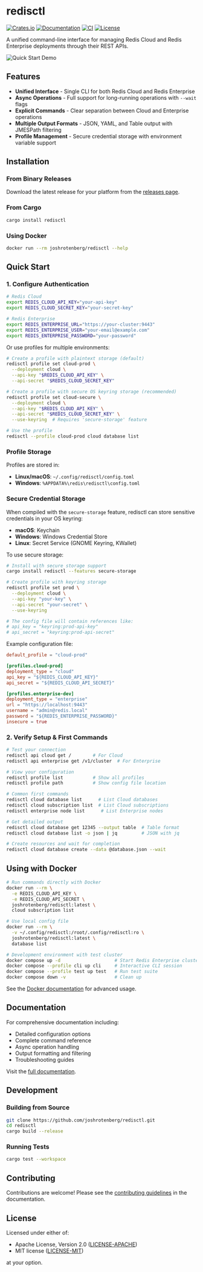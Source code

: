 # redisctl

[![Crates.io](https://img.shields.io/crates/v/redisctl.svg)](https://crates.io/crates/redisctl)
[![Documentation](https://docs.rs/redisctl/badge.svg)](https://docs.rs/redisctl)
[![CI](https://github.com/joshrotenberg/redisctl/actions/workflows/ci.yml/badge.svg)](https://github.com/joshrotenberg/redisctl/actions/workflows/ci.yml)
[![License](https://img.shields.io/badge/license-MIT%20OR%20Apache--2.0-blue.svg)](https://github.com/joshrotenberg/redisctl#license)

A unified command-line interface for managing Redis Cloud and Redis Enterprise deployments through their REST APIs.

![Quick Start Demo](vhs/img/quick-start.gif)

## Features

- **Unified Interface** - Single CLI for both Redis Cloud and Redis Enterprise
- **Async Operations** - Full support for long-running operations with `--wait` flags  
- **Explicit Commands** - Clear separation between Cloud and Enterprise operations
- **Multiple Output Formats** - JSON, YAML, and Table output with JMESPath filtering
- **Profile Management** - Secure credential storage with environment variable support

## Installation

### From Binary Releases
Download the latest release for your platform from the [releases page](https://github.com/joshrotenberg/redisctl/releases).

### From Cargo
```bash
cargo install redisctl
```

### Using Docker
```bash
docker run --rm joshrotenberg/redisctl --help
```

## Quick Start

### 1. Configure Authentication

```bash
# Redis Cloud
export REDIS_CLOUD_API_KEY="your-api-key"
export REDIS_CLOUD_SECRET_KEY="your-secret-key"

# Redis Enterprise
export REDIS_ENTERPRISE_URL="https://your-cluster:9443"
export REDIS_ENTERPRISE_USER="your-email@example.com"
export REDIS_ENTERPRISE_PASSWORD="your-password"
```

Or use profiles for multiple environments:

```bash
# Create a profile with plaintext storage (default)
redisctl profile set cloud-prod \
  --deployment cloud \
  --api-key "$REDIS_CLOUD_API_KEY" \
  --api-secret "$REDIS_CLOUD_SECRET_KEY"

# Create a profile with secure OS keyring storage (recommended)
redisctl profile set cloud-secure \
  --deployment cloud \
  --api-key "$REDIS_CLOUD_API_KEY" \
  --api-secret "$REDIS_CLOUD_SECRET_KEY" \
  --use-keyring  # Requires 'secure-storage' feature

# Use the profile
redisctl --profile cloud-prod cloud database list
```

### Profile Storage

Profiles are stored in:
- **Linux/macOS**: `~/.config/redisctl/config.toml`
- **Windows**: `%APPDATA%\redis\redisctl\config.toml`

### Secure Credential Storage

When compiled with the `secure-storage` feature, redisctl can store sensitive credentials in your OS keyring:

- **macOS**: Keychain
- **Windows**: Windows Credential Store
- **Linux**: Secret Service (GNOME Keyring, KWallet)

To use secure storage:
```bash
# Install with secure storage support
cargo install redisctl --features secure-storage

# Create profile with keyring storage
redisctl profile set prod \
  --deployment cloud \
  --api-key "your-key" \
  --api-secret "your-secret" \
  --use-keyring

# The config file will contain references like:
# api_key = "keyring:prod-api-key"
# api_secret = "keyring:prod-api-secret"
```

Example configuration file:
```toml
default_profile = "cloud-prod"

[profiles.cloud-prod]
deployment_type = "cloud"
api_key = "${REDIS_CLOUD_API_KEY}"
api_secret = "${REDIS_CLOUD_API_SECRET}"

[profiles.enterprise-dev]
deployment_type = "enterprise"
url = "https://localhost:9443"
username = "admin@redis.local"
password = "${REDIS_ENTERPRISE_PASSWORD}"
insecure = true
```

### 2. Verify Setup & First Commands

```bash
# Test your connection
redisctl api cloud get /        # For Cloud
redisctl api enterprise get /v1/cluster  # For Enterprise

# View your configuration
redisctl profile list           # Show all profiles
redisctl profile path           # Show config file location

# Common first commands
redisctl cloud database list      # List Cloud databases
redisctl cloud subscription list  # List Cloud subscriptions
redisctl enterprise node list      # List Enterprise nodes

# Get detailed output
redisctl cloud database get 12345 --output table  # Table format
redisctl cloud database list -o json | jq         # JSON with jq

# Create resources and wait for completion
redisctl cloud database create --data @database.json --wait
```

## Using with Docker

```bash
# Run commands directly with Docker
docker run --rm \
  -e REDIS_CLOUD_API_KEY \
  -e REDIS_CLOUD_API_SECRET \
  joshrotenberg/redisctl:latest \
  cloud subscription list

# Use local config file
docker run --rm \
  -v ~/.config/redisctl:/root/.config/redisctl:ro \
  joshrotenberg/redisctl:latest \
  database list

# Development environment with test cluster
docker compose up -d                    # Start Redis Enterprise cluster
docker compose --profile cli up cli     # Interactive CLI session
docker compose --profile test up test   # Run test suite
docker compose down -v                  # Clean up
```

See the [Docker documentation](https://joshrotenberg.com/redisctl/getting-started/docker.html) for advanced usage.

## Documentation

For comprehensive documentation including:
- Detailed configuration options
- Complete command reference
- Async operation handling
- Output formatting and filtering
- Troubleshooting guides

Visit the [full documentation](https://joshrotenberg.github.io/redisctl/).

## Development

### Building from Source
```bash
git clone https://github.com/joshrotenberg/redisctl.git
cd redisctl
cargo build --release
```

### Running Tests
```bash
cargo test --workspace
```

## Contributing

Contributions are welcome! Please see the [contributing guidelines](https://joshrotenberg.github.io/redisctl/developer/contributing.html) in the documentation.

## License

Licensed under either of:
- Apache License, Version 2.0 ([LICENSE-APACHE](LICENSE-APACHE))
- MIT license ([LICENSE-MIT](LICENSE-MIT))

at your option.